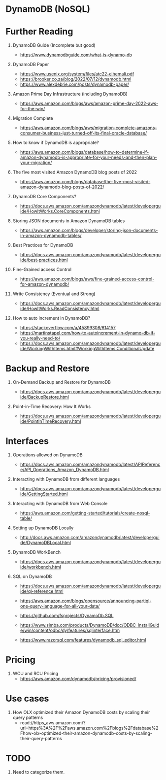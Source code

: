 # DynamoDB (NoSQL)

# Further Reading

1. DynamoDB Guide (Incomplete but good)
    - https://www.dynamodbguide.com/what-is-dynamo-db

1. DynamoDB Paper
    - https://www.usenix.org/system/files/atc22-elhemali.pdf
    - https://brooker.co.za/blog/2022/07/12/dynamodb.html
    - https://www.alexdebrie.com/posts/dynamodb-paper/

1. Amazon Prime Day Infrastructure (including DynamoDB)
    - https://aws.amazon.com/blogs/aws/amazon-prime-day-2022-aws-for-the-win/

1. Migration Complete
    - https://aws.amazon.com/blogs/aws/migration-complete-amazons-consumer-business-just-turned-off-its-final-oracle-database/

1. How to know if DynamoDB is appropriate?
    - https://aws.amazon.com/blogs/database/how-to-determine-if-amazon-dynamodb-is-appropriate-for-your-needs-and-then-plan-your-migration/

1. The five most visited Amazon DynamoDB blog posts of 2022
    - https://aws.amazon.com/blogs/database/the-five-most-visited-amazon-dynamodb-blog-posts-of-2022/

1. DynamoDB Core Components?
    - https://docs.aws.amazon.com/amazondynamodb/latest/developerguide/HowItWorks.CoreComponents.html

1. Storing JSON documents in Amazon DynamoDB tables
    - https://aws.amazon.com/blogs/developer/storing-json-documents-in-amazon-dynamodb-tables/

1. Best Practices for DynamoDB
    - https://docs.aws.amazon.com/amazondynamodb/latest/developerguide/best-practices.html

1. Fine-Grained access Control
    - https://aws.amazon.com/blogs/aws/fine-grained-access-control-for-amazon-dynamodb/

1. Write Consistency (Eventual and Strong)
    - https://docs.aws.amazon.com/amazondynamodb/latest/developerguide/HowItWorks.ReadConsistency.html

1. How to auto increment in DynamoDB?
    - https://stackoverflow.com/a/45899308/614157
    - https://martinstapel.com/how-to-autoincrement-in-dynamo-db-if-you-really-need-to/
    - https://docs.aws.amazon.com/amazondynamodb/latest/developerguide/WorkingWithItems.html#WorkingWithItems.ConditionalUpdate

# Backup and Restore

1. On-Demand Backup and Restore for DynamoDB
    - https://docs.aws.amazon.com/amazondynamodb/latest/developerguide/BackupRestore.html

1. Point-in-Time Recovery: How It Works
    - https://docs.aws.amazon.com/amazondynamodb/latest/developerguide/PointInTimeRecovery.html

# Interfaces

1. Operations allowed on DynamoDB
    - https://docs.aws.amazon.com/amazondynamodb/latest/APIReference/API_Operations_Amazon_DynamoDB.html

1. Interacting with DynamoDB from different languages
    - https://docs.aws.amazon.com/amazondynamodb/latest/developerguide/GettingStarted.html

1. Interacting with DynamoDB from Web Console
    - https://aws.amazon.com/getting-started/tutorials/create-nosql-table/

1. Setting up DynamoDB Locally
    - http://docs.aws.amazon.com/amazondynamodb/latest/developerguide/DynamoDBLocal.html

1. DynamoDB WorkBench
    - https://docs.aws.amazon.com/amazondynamodb/latest/developerguide/workbench.html

1. SQL on DynamoDB

    - https://docs.aws.amazon.com/amazondynamodb/latest/developerguide/ql-reference.html
    - https://aws.amazon.com/blogs/opensource/announcing-partiql-one-query-language-for-all-your-data/

    - https://github.com/fsprojects/DynamoDb.SQL
    - https://www.simba.com/products/DynamoDB/doc/ODBC_InstallGuide/win/content/odbc/dy/features/sqlinterface.htm
    - https://www.razorsql.com/features/dynamodb_sql_editor.html

# Pricing

1. WCU and RCU Pricing
    - https://aws.amazon.com/dynamodb/pricing/provisioned/

# Use cases

1. How OLX optimized their Amazon DynamoDB costs by scaling their query patterns
    - read://https_aws.amazon.com/?url=https%3A%2F%2Faws.amazon.com%2Fblogs%2Fdatabase%2Fhow-olx-optimized-their-amazon-dynamodb-costs-by-scaling-their-query-patterns

# TODO

1. Need to categorize them.